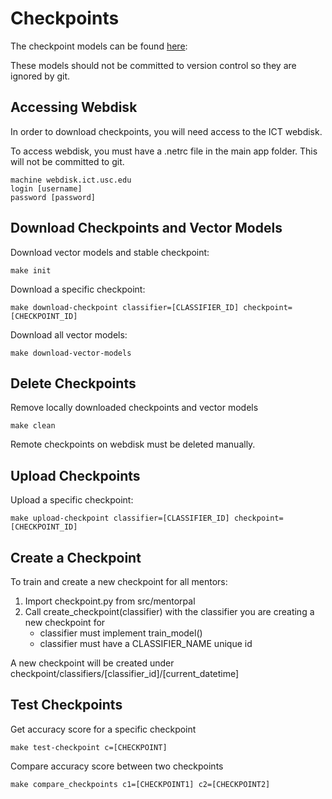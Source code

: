 # Checkpoints

The checkpoint models can be found [here](https://webdisk.ict.usc.edu/index.php/s/J7IJMxFuax3SiHo): 

These models should not be committed to version control so they are ignored by git.

## Accessing Webdisk

In order to download checkpoints, you will need access to the ICT webdisk.

To access webdisk, you must have a .netrc file in the main app folder. This will not be committed to git.

```
machine webdisk.ict.usc.edu
login [username]
password [password]
```

## Download Checkpoints and Vector Models

Download vector models and stable checkpoint:

```
make init
```

Download a specific checkpoint:

```
make download-checkpoint classifier=[CLASSIFIER_ID] checkpoint=[CHECKPOINT_ID]
```

Download all vector models:

```
make download-vector-models
```

## Delete Checkpoints

Remove locally downloaded checkpoints and vector models

```
make clean
```

Remote checkpoints on webdisk must be deleted manually.

## Upload Checkpoints

Upload a specific checkpoint:

```
make upload-checkpoint classifier=[CLASSIFIER_ID] checkpoint=[CHECKPOINT_ID]
```

## Create a Checkpoint

To train and create a new checkpoint for all mentors:

1. Import checkpoint.py from src/mentorpal
2. Call create_checkpoint(classifier) with the classifier you are creating a new checkpoint for
	- classifier must implement train_model()
	- classifier must have a CLASSIFIER_NAME unique id

A new checkpoint will be created under checkpoint/classifiers/[classifier_id]/[current_datetime]

## Test Checkpoints

Get accuracy score for a specific checkpoint

```
make test-checkpoint c=[CHECKPOINT]
```

Compare accuracy score between two checkpoints

```
make compare_checkpoints c1=[CHECKPOINT1] c2=[CHECKPOINT2]
```